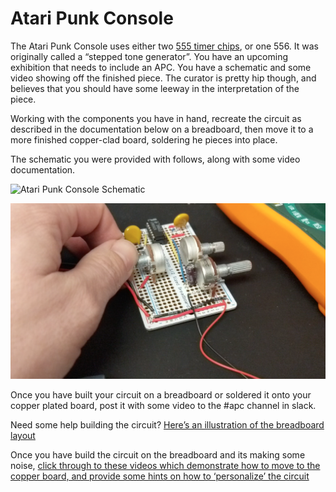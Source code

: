 # Atari Punk Console

The Atari Punk Console uses either two [555 timer chips](https://www.dropbox.com/s/0zklerplnu7isn0/555_from_make.pdf?dl=0), or one 556. It was originally called a “stepped tone generator”. You have an upcoming exhibition that needs to include an APC. You have a schematic and some video showing off the finished piece. The curator is pretty hip though, and believes that you should have some leeway in the interpretation of the piece.

Working with the components you have in hand, recreate the circuit as described in the documentation below on a breadboard, then move it to a more finished copper-clad board, soldering he pieces into place.

The schematic you were provided with follows, along with some video documentation.

![Atari Punk Console Schematic](https://tbm.idm.hosting.nyu.edu/wp-content/uploads/2021/01/Screen-Shot-2021-01-16-at-6.40.33-PM.png)

[![Atari Punk Console Video](apc-video-still.png)](https://tbm.idm.hosting.nyu.edu/wp-content/uploads/2021/01/PXL_20210116_204450568.mp4)

Once you have built your circuit on a breadboard or soldered it onto your copper plated board, post it with some video to the #apc channel in slack.

Need some help building the circuit? [Here’s an illustration of the breadboard layout](https://tbm.idm.hosting.nyu.edu/wp-content/uploads/2021/01/APC.png)

Once you have build the circuit on the breadboard and its making some noise, [click through to these videos which demonstrate how to move to the copper board, and provide some hints on how to ‘personalize’ the circuit](https://vimeo.com/showcase/8018678)